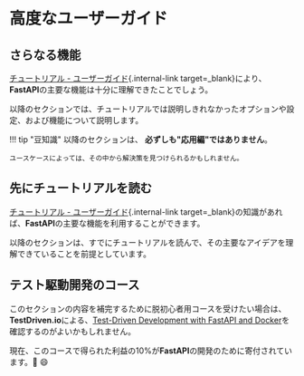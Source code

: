 # 高度なユーザーガイド

## さらなる機能

[チュートリアル - ユーザーガイド](../tutorial/){.internal-link target=_blank}により、**FastAPI**の主要な機能は十分に理解できたことでしょう。

以降のセクションでは、チュートリアルでは説明しきれなかったオプションや設定、および機能について説明します。

!!! tip "豆知識"
    以降のセクションは、 **必ずしも"応用編"ではありません**。

    ユースケースによっては、その中から解決策を見つけられるかもしれません。

## 先にチュートリアルを読む

[チュートリアル - ユーザーガイド](../tutorial/){.internal-link target=_blank}の知識があれば、**FastAPI**の主要な機能を利用することができます。

以降のセクションは、すでにチュートリアルを読んで、その主要なアイデアを理解できていることを前提としています。

## テスト駆動開発のコース

このセクションの内容を補完するために脱初心者用コースを受けたい場合は、**TestDriven.io**による、<a href="https://testdriven.io/courses/tdd-fastapi/" class="external-link" target="_blank">Test-Driven Development with FastAPI and Docker</a>を確認するのがよいかもしれません。

現在、このコースで得られた利益の10%が**FastAPI**の開発のために寄付されています。🎉 😄
